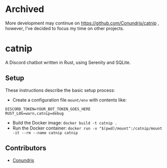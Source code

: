 # Archived

More development may continue on https://github.com/Conundris/catnip , however, I've decided to focus my time on other projects.

# catnip

A Discord chatbot written in Rust, using Serenity and SQLite.

## Setup

These instructions describe the basic setup process:

- Create a configuration file `mount/env` with contents like:
```
DISCORD_TOKEN=YOUR_BOT_TOKEN_GOES_HERE
RUST_LOG=warn,catnip=debug
```
- Build the Docker image: `docker build -t catnip .`
- Run the Docker container: `docker run -v "$(pwd)/mount":/catnip/mount -it --rm --name catnip catnip`

## Contributors

- [Conundris](https://github.com/Conundris)
